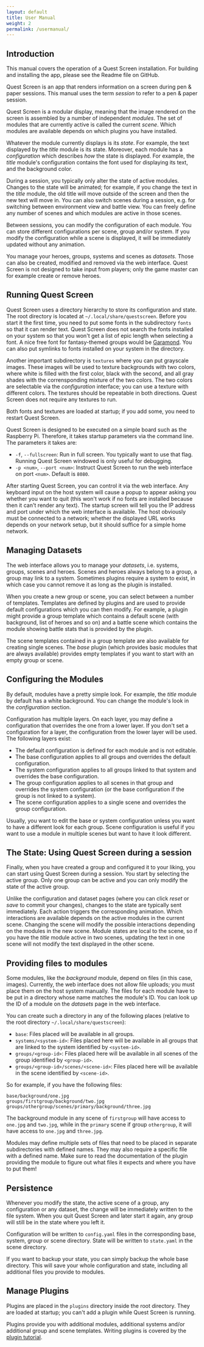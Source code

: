 ```yaml
---
layout: default
title: User Manual
weight: 2
permalink: /usermanual/
---
```

## Introduction

<aside class="info">

This manual covers the operation of a Quest Screen installation.
For building and installing the app, please see the Readme file on GitHub.

</aside>

Quest Screen is an app that renders information on a screen during pen & paper sessions.
This manual uses the term *session* to refer to a pen & paper session.

Quest Screen is a modular display, meaning that the image rendered on the screen is assembled by a number of independent *modules*.
The set of modules that are currently active is called the current *scene*.
Which modules are available depends on which plugins you have installed.

Whatever the module currently displays is its *state*.
For example, the text displayed by the *title* module is its state.
Moreover, each module has a *configuration* which describes *how* the state is displayed.
For example, the *title* module's configuration contains the font used for displaying its text, and the background color.

During a session, you typically only alter the state of active modules.
Changes to the state will be animated; for example, if you change the text in the *title* module, the old title will move outside of the screen and then the new text will move in.
You can also switch scenes during a session, e.g. for switching between environment view and battle view.
You can freely define any number of scenes and which modules are active in those scenes.

Between sessions, you can modify the configuration of each module.
You can store different configurations per scene, group and/or system.
If you modify the configuration while a scene is displayed, it will be immediately updated without any animation.

You manage your heroes, groups, systems and scenes as *datasets*.
Those can also be created, modified and removed via the web interface.
Quest Screen is not designed to take input from players; only the game master can for example create or remove heroes.

## Running Quest Screen

Quest Screen uses a directory hierarchy to store its configuration and state.
The root directory is located at `~/.local/share/questscreen`.
Before you start it the first time, you need to put some fonts in the subdirectory `fonts` so that it can render text.
Quest Screen does not search the fonts installed on your system so that you won't get a list of epic length when selecting a font.
A nice free font for fantasy-themed groups would be [Garamond](https://garamond.org/).
You can also put symlinks to fonts installed on your system in the directory.

Another important subdirectory is `textures` where you can put grayscale images.
These images will be used to texture backgrounds with two colors, where white is filled with the first color, black with the second, and all gray shades with the corrensponding mixture of the two colors.
The two colors are selectable via the *configuration* interface; you can use a texture with different colors.
The textures should be repeatable in both directions.
Quest Screen does not require any textures to run.

Both fonts and textures are loaded at startup; if you add some, you need to restart Quest Screen.

Quest Screen is designed to be executed on a simple board such as the Raspberry Pi.
Therefore, it takes startup parameters via the command line.
The parameters it takes are:

 * `-f`, `--fullscreen`: Run in full screen. You typically want to use that flag.
   Running Quest Screen windowed is only useful for debugging.
 * `-p <num>`, `--port <num>`: Instruct Quest Screen to run the web interface on port `<num>`.
   Default is `8080`.

After starting Quest Screen, you can control it via the web interface.
Any keyboard input on the host system will cause a popup to appear asking you whether you want to quit (this won't work if no fonts are installed because then it can't render any text).
The startup screen will tell you the IP address and port under which the web interface is available.
The host obviously must be connected to a network; whether the displayed URL works depends on your network setup, but it should suffice for a simple home network.

## Managing Datasets

The web interface allows you to manage your *datasets*, i.e. systems, groups, scenes and heroes.
Scenes and heroes always belong to a group, a group may link to a system.
Sometimes plugins require a system to exist, in which case you cannot remove it as long as the plugin is installed.

When you create a new group or scene, you can select between a number of templates.
Templates are defined by plugins and are used to provide default configurations which you can then modify.
For example, a plugin might provide a group template which contains a default scene (with background, list of heroes and so on) and a battle scene which contains the module showing battle stats that is provided by the plugin.

The scene templates contained in a group template are also available for creating single scenes.
The *base* plugin (which provides basic modules that are always available) provides empty templates if you want to start with an empty group or scene.

## Configuring the Modules

By default, modules have a pretty simple look.
For example, the *title* module by default has a white background.
You can change the module's look in the *configuration* section.

Configuration has multiple layers.
On each layer, you may define a configuration that overrides the one from a lower layer.
If you don't set a configuration for a layer, the configuration from the lower layer will be used.
The following layers exist:

 * The default configuration is defined for each module and is not editable.
 * The base configuration applies to all groups and overrides the default configuration.
 * The system configuration applies to all groups linked to that system and overrides the base configuration.
 * The group configuration applies to all scenes in that group and overrides the system configuration (or the base configuration if the group is not linked to a system).
 * The scene configuration applies to a single scene and overrides the group configuration.

Usually, you want to edit the base or system configuration unless you want to have a different look for each group.
Scene configuration is useful if you want to use a module in multiple scenes but want to have it look different.

## The State: Using Quest Screen during a session

Finally, when you have created a group and configured it to your liking, you can start using Quest Screen during a session.
You start by selecting the active group.
Only one group can be active and you can only modify the state of the active group.

Unlike the configuration and dataset pages (where you can click *reset* or *save* to commit your changes), changes to the state  are typically sent immediately.
Each action triggers the corresponding animation.
Which interactions are available depends on the active modules in the current scene.
Changing the scene will modify the possible interactions depending on the modules in the new scene.
Module states are local to the scene, so if you have the *title* module active in two scenes, updating the text in one scene will not modify the text displayed in the other scene.

## Providing files to modules

Some modules, like the *background* module, depend on files (in this case, images).
Currently, the web interface does not allow file uploads; you must place them on the host system manually.
The files for each module have to be put in a directory whose name matches the module's ID.
You can look up the ID of a module on the *datasets* page in the web interface.

You can create such a directory in any of the following places (relative to the root directory `~/.local/share/questscreen`):

 * `base`: Files placed will be available in all groups.
 * `systems/<system-id>`: Files placed here will be available in all groups that are linked to the system identified by `<system-id>`.
 * `groups/<group-id>`: Files placed here will be available in all scenes of the group identified by `<group-id>`.
 * `groups/<group-id>/scenes/<scene-id>`: Files placed here will be available in the scene identified by `<scene-id>`.

So for example, if you have the following files:

    base/background/one.jpg
    groups/firstgroup/background/two.jpg
    groups/othergroup/scenes/primary/background/three.jpg

The background module in any scene of `firstgroup` will have access to `one.jpg` and `two.jpg`, while in the `primary` scene if group `othergroup`, it will have access to `one.jpg` and `three.jpg`.

Modules may define multiple sets of files that need to be placed in separate subdirectories with defined names.
They may also require a specific file with a defined name.
Make sure to read the documentation of the plugin providing the module to figure out what files it expects and where you have to put them!

## Persistence

Whenever you modify the state, the active scene of a group, any configuration or any dataset, the change will be immediately written to the file system.
When you quit Quest Screen and later start it again, any group will still be in the state where you left it.

Configuration will be written to `config.yaml` files in the corresponding base, system, group or scene directory.
State will be written to `state.yaml` in the scene directory.

If you want to backup your state, you can simply backup the whole base directory.
This will save your whole configuration and state, including all additional files you provide to modules.

## Manage Plugins

Plugins are placed in the `plugins` directory inside the root directory.
They are loaded at startup; you can't add a plugin while Quest Screen is running.

Plugins provide you with additional modules, additional systems and/or additional group and scene templates.
Writing plugins is covered by the [plugin tutorial](/plugins/).